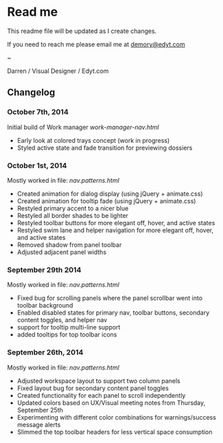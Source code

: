 # Read me
This readme file will be updated as I create changes.

If you need to reach me please email me at demory@edyt.com

~

Darren / Visual Designer / Edyt.com

## Changelog

### October 7th, 2014
Initial build of Work manager *work-manager-nav.html*

- Early look at colored trays concept (work in progress)
- Styled active state and fade transition for previewing dossiers

### October 1st, 2014
Mostly worked in file: *nav.patterns.html*

- Created animation for dialog display (using jQuery + animate.css)
- Created animation for tooltip fade (using jQuery + animate.css)
- Restyled primary accent to a nicer blue
- Restyled all border shades to be lighter
- Restyled toolbar buttons for more elegant off, hover, and active states
- Restyled swim lane and helper navigation for more elegant off, hover, and active states
- Removed shadow from panel toolbar
- Adjusted adjacent panel widths

### September 29th 2014
Mostly worked in file: *nav.patterns.html*

- Fixed bug for scrolling panels where the panel scrollbar went into toolbar background
- Enabled disabled states for primary nav, toolbar buttons, secondary content toggles, and helper nav
- support for tooltip multi-line support
- added tooltips for top toolbar icons


### September 26th, 2014
Mostly worked in file: *nav.patterns.html*

- Adjusted workspace layout to support two column panels
- Fixed layout bug for secondary content panel toggles
- Created functionality for each panel to scroll independently
- Updated colors based on UX/Visual meeting notes from Thursday, September 25th
- Experimenting with different color combinations for warnings/success message alerts
- Slimmed the top toolbar headers for less vertical space consumption